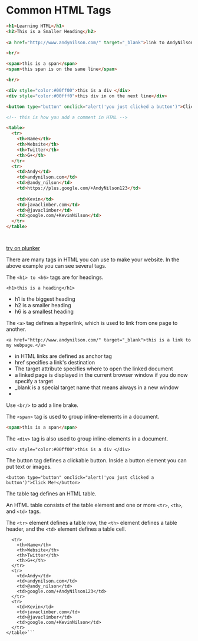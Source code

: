# Common HTML Tags


```html
<h1>Learning HTML</h1>
<h2>This is a Smaller Heading</h2>
    
<a href="http://www.andynilson.com/" target="_blank">link to AndyNilson.com</a>

<br/>

<span>this is a span</span>
<span>this span is on the same line</span>

<br/>

<div style="color:#00ff00">this is a div </div>
<div style="color:#00fff0">this div in on the next line</div>

<button type="button" onclick="alert('you just clicked a button')">Click Me!</button>

<!-- this is how you add a comment in HTML -->

<table>
  <tr>
    <th>Name</th>
    <th>Website</th>
    <th>Twitter</th>
    <th>G+</th>
  </tr>
  <tr>
    <td>Andy</td>
    <td>andynilson.com</td>
    <td>@andy_nilson</td>
    <td>https://plus.google.com/+AndyNilson123</td>
    
    <td>Kevin</td>
    <td>javaclimber.com</td>
    <td>@javaclimber</td>
    <td>google.com/+KevinNilson</td>
  </tr>
</table>




```
[try on plunker](http://plnkr.co/edit/bqRFSPf9ZDuA9Ddu30fw?p=preview)

There are many tags in HTML you can use to make your website.  In the above example you can see several tags.

The ```<h1> to <h6>``` tags are for headings.  
```
<h1>this is a heading</h1>
```

* h1 is the biggest heading
* h2 is a smaller heading
* h6 is a smallest heading


The ```<a>``` tag defines a hyperlink, which is used to link from one page to another.
```
<a href="http://www.andynilson.com/" target="_blank">this is a link to my webpage.</a>
```

* in HTML links are defined as anchor tag
* href specifies a link's destination
* The target attribute specifies where to open the linked document
* a linked page is displayed in the current browser window if you do now specify a target
* _blank is a special target name that means always in a new window
* 


Use ```<br/>``` to add a line brake.


The ```<span>``` tag is used to group inline-elements in a document.
```html
<span>this is a span</span>
```

The ```<div>``` tag is also used to group inline-elements in a document.
```
<div style="color:#00ff00">this is a div </div>
```



The button tag defines a clickable button.
Inside a button element you can put text or images. 

```<button type="button" onclick="alert('you just clicked a button')">Click Me!</button>```


The table tag defines an HTML table.

An HTML table consists of the table element and one or more ```<tr>```, ```<th>```, and ```<td>``` tags.

The ```<tr>``` element defines a table row, the ```<th>``` element defines a table header, and the ```<td>``` element defines a table cell.


```<table>
  <tr>
    <th>Name</th>
    <th>Website</th>
    <th>Twitter</th>
    <th>G+</th>
  </tr>
  <tr>
    <td>Andy</td>
    <td>andynilson.com</td>
    <td>@andy_nilson</td>
    <td>google.com/+AndyNilson123</td>
  </tr>
  <tr>    
    <td>Kevin</td>
    <td>javaclimber.com</td>
    <td>@javaclimber</td>
    <td>google.com/+KevinNilson</td>
  </tr>
</table>```









     



  
  
  
  
  
  
  
  
  
  


  
  
  
  
  
  
  
  
  
